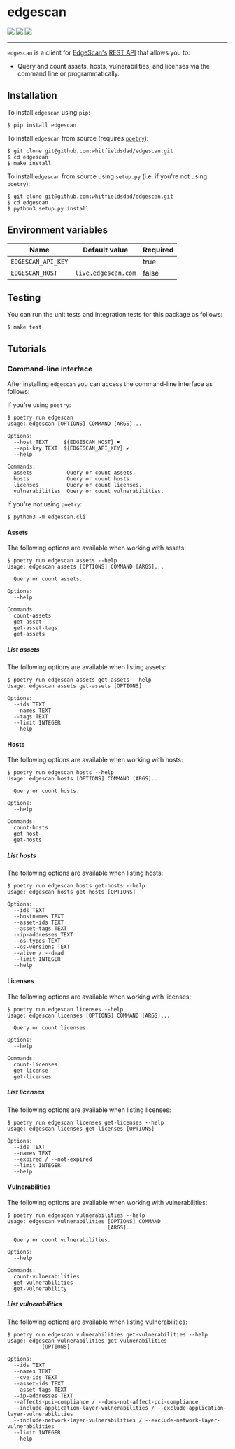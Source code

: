 # edgescan  

[![](https://img.shields.io/pypi/pyversions/edgescan)](https://pypi.org/project/edgescan/) [![](https://img.shields.io/pypi/wheel/edgescan)](https://pypi.org/project/edgescan/#files) [![](https://img.shields.io/pypi/l/edgescan)](https://github.com/whitfieldsdad/edgescan/blob/main/LICENSE.md)

---

`edgescan` is a client for [EdgeScan's](https://www.edgescan.com/) [REST API](https://s3-eu-west-1.amazonaws.com/live-cdn-content/docs/api-guide-latest.pdf) that allows you to:

- Query and count assets, hosts, vulnerabilities, and licenses via the command line or programmatically.

## Installation

To install `edgescan` using `pip`:

```shell
$ pip install edgescan
```

To install `edgescan` from source (requires [`poetry`](https://github.com/python-poetry/poetry)):

```shell
$ git clone git@github.com:whitfieldsdad/edgescan.git
$ cd edgescan
$ make install
```

To install `edgescan` from source using `setup.py` (i.e. if you're not using `poetry`):

```shell
$ git clone git@github.com:whitfieldsdad/edgescan.git
$ cd edgescan
$ python3 setup.py install
```

## Environment variables

|Name              |Default value      |Required|
|------------------|-------------------|--------|
|`EDGESCAN_API_KEY`|                   |true    |
|`EDGESCAN_HOST`   |`live.edgescan.com`|false   |

## Testing

You can run the unit tests and integration tests for this package as follows:

```shell
$ make test
```

## Tutorials

### Command-line interface

After installing `edgescan` you can access the command-line interface as follows:

If you're using `poetry`:

```shell
$ poetry run edgescan
Usage: edgescan [OPTIONS] COMMAND [ARGS]...

Options:
  --host TEXT     ${EDGESCAN_HOST} ✖
  --api-key TEXT  ${EDGESCAN_API_KEY} ✔
  --help

Commands:
  assets           Query or count assets.
  hosts            Query or count hosts.
  licenses         Query or count licenses.
  vulnerabilities  Query or count vulnerabilities.
```

If you're not using `poetry`:

```shell
$ python3 -m edgescan.cli
```

#### Assets

The following options are available when working with assets:

```shell
$ poetry run edgescan assets --help
Usage: edgescan assets [OPTIONS] COMMAND [ARGS]...

  Query or count assets.

Options:
  --help

Commands:
  count-assets
  get-asset
  get-asset-tags
  get-assets
```

##### List assets

The following options are available when listing assets:

```shell
$ poetry run edgescan assets get-assets --help
Usage: edgescan assets get-assets [OPTIONS]

Options:
  --ids TEXT
  --names TEXT
  --tags TEXT
  --limit INTEGER
  --help
```

#### Hosts

The following options are available when working with hosts:

```shell
$ poetry run edgescan hosts --help
Usage: edgescan hosts [OPTIONS] COMMAND [ARGS]...

  Query or count hosts.

Options:
  --help

Commands:
  count-hosts
  get-host
  get-hosts
```

##### List hosts

The following options are available when listing hosts:

```shell
$ poetry run edgescan hosts get-hosts --help
Usage: edgescan hosts get-hosts [OPTIONS]

Options:
  --ids TEXT
  --hostnames TEXT
  --asset-ids TEXT
  --asset-tags TEXT
  --ip-addresses TEXT
  --os-types TEXT
  --os-versions TEXT
  --alive / --dead
  --limit INTEGER
  --help
```

#### Licenses

The following options are available when working with licenses:

```shell
$ poetry run edgescan licenses --help
Usage: edgescan licenses [OPTIONS] COMMAND [ARGS]...

  Query or count licenses.

Options:
  --help

Commands:
  count-licenses
  get-license
  get-licenses
```

##### List licenses

The following options are available when listing licenses:

```shell
$ poetry run edgescan licenses get-licenses --help
Usage: edgescan licenses get-licenses [OPTIONS]

Options:
  --ids TEXT
  --names TEXT
  --expired / --not-expired
  --limit INTEGER
  --help
```

#### Vulnerabilities

The following options are available when working with vulnerabilities:

```shell
$ poetry run edgescan vulnerabilities --help
Usage: edgescan vulnerabilities [OPTIONS] COMMAND
                                [ARGS]...

  Query or count vulnerabilities.

Options:
  --help

Commands:
  count-vulnerabilities
  get-vulnerabilities
  get-vulnerability
```

##### List vulnerabilities

The following options are available when listing vulnerabilities:

```shell
$ poetry run edgescan vulnerabilities get-vulnerabilities --help
Usage: edgescan vulnerabilities get-vulnerabilities 
           [OPTIONS]

Options:
  --ids TEXT
  --names TEXT
  --cve-ids TEXT
  --asset-ids TEXT
  --asset-tags TEXT
  --ip-addresses TEXT
  --affects-pci-compliance / --does-not-affect-pci-compliance
  --include-application-layer-vulnerabilities / --exclude-application-layer-vulnerabilities
  --include-network-layer-vulnerabilities / --exclude-network-layer-vulnerabilities
  --limit INTEGER
  --help
```
